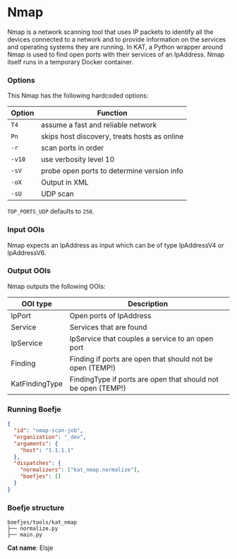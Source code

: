 # Nmap

Nmap is a network scanning tool that uses IP packets to identify all the devices connected to a network and to provide
information on the services and operating systems they are running. In KAT, a Python wrapper around Nmap is used to find
open ports with their services of an IpAddress. Nmap itself runs in a temporary Docker container.

### Options

This Nmap has the following hardcoded options:

| Option | Function                                     |
| ------ | -------------------------------------------- |
| `T4`   | assume a fast and reliable network           |
| `Pn`   | skips host discovery, treats hosts as online |
| `-r`   | scan ports in order                          |
| `-v10` | use verbosity level 10                       |
| `-sV`  | probe open ports to determine version info   |
| `-oX`  | Output in XML                                |
| `-sU`  | UDP scan                                     |

`TOP_PORTS_UDP` defaults to `250`.

### Input OOIs

Nmap expects an IpAddress as input which can be of type IpAddressV4 or IpAddressV6.

### Output OOIs

Nmap outputs the following OOIs:

| OOI type       | Description                                                   |
| -------------- | ------------------------------------------------------------- |
| IpPort         | Open ports of IpAddress                                       |
| Service        | Services that are found                                       |
| IpService      | IpService that couples a service to an open port              |
| Finding        | Finding if ports are open that should not be open (TEMP!)     |
| KatFindingType | FindingType if ports are open that should not be open (TEMP!) |

### Running Boefje

```json
{
  "id": "nmap-scan-job",
  "organization": "_dev",
  "arguments": {
    "host": "1.1.1.1"
  },
  "dispatches": {
    "normalizers": ["kat_nmap.normalize"],
    "boefjes": []
  }
}
```

### Boefje structure

```
boefjes/tools/kat_nmap
├── normalize.py
├── main.py
```

**Cat name**: Elsje
